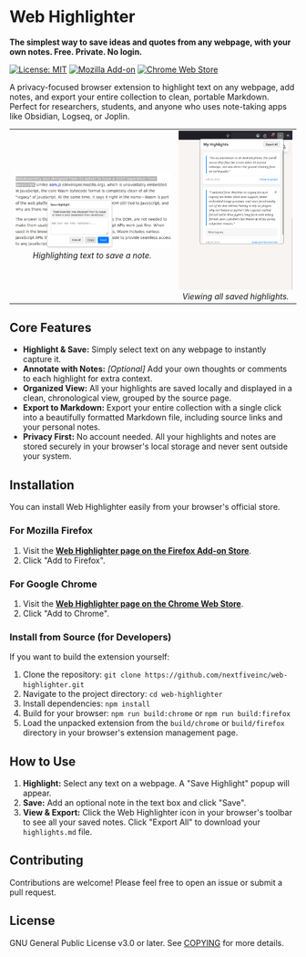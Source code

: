 # Web Highlighter
**The simplest way to save ideas and quotes from any webpage, with your own notes. Free. Private. No login.**

[![License: MIT](https://img.shields.io/badge/License-MIT-yellow.svg)](https://opensource.org/licenses/MIT)
[![Mozilla Add-on](https://img.shields.io/badge/Firefox-v1.2.0-orange.svg)](https://addons.mozilla.org/en-US/firefox/addon/web-highlighter/?utm_source=addons.mozilla.org&utm_medium=referral&utm_content=search)
[![Chrome Web Store](https://img.shields.io/badge/Chrome-v1.2.0-blue.svg)](https://chromewebstore.google.com/detail/emiaeicgfomchcecbhdfnjjegkpbphjh?utm_source=item-share-cb)

A privacy-focused browser extension to highlight text on any webpage, add notes, and export your entire collection to clean, portable Markdown. Perfect for researchers, students, and anyone who uses note-taking apps like Obsidian, Logseq, or Joplin.

<table>
  <tr>
    <td align="center">
      <img src="https://github.com/nextfiveinc/web_highlighter/blob/main/screenshots/01_select_text.png" alt="Screenshot of the highlighting and saving flow" width="500">
      <br>
      <em>Highlighting text to save a note.</em>
    </td>
    <td align="center">
      <img src="https://github.com/nextfiveinc/web_highlighter/blob/main/screenshots/02_view_export_notes.png" alt="Screenshot of your saved notes view" width="350">
      <br>
      <em>Viewing all saved highlights.</em>
    </td>
  </tr>
</table>


## Core Features

*   **Highlight & Save:** Simply select text on any webpage to instantly capture it.
*   **Annotate with Notes:** _[Optional]_ Add your own thoughts or comments to each highlight for extra context.
*   **Organized View:** All your highlights are saved locally and displayed in a clean, chronological view, grouped by the source page.
*   **Export to Markdown:** Export your entire collection with a single click into a beautifully formatted Markdown file, including source links and your personal notes.
*   **Privacy First:** No account needed. All your highlights and notes are stored securely in your browser's local storage and never sent outside your system.

## Installation

You can install Web Highlighter easily from your browser's official store.

### For Mozilla Firefox

1.  Visit the [**Web Highlighter page on the Firefox Add-on Store**](https://addons.mozilla.org/en-US/firefox/addon/web-highlighter/?utm_source=addons.mozilla.org&utm_medium=referral&utm_content=search).
2.  Click "Add to Firefox".

### For Google Chrome

1.  Visit the [**Web Highlighter page on the Chrome Web Store**](https://chromewebstore.google.com/detail/emiaeicgfomchcecbhdfnjjegkpbphjh?utm_source=item-share-cb).
2.  Click "Add to Chrome".


### Install from Source (for Developers)

If you want to build the extension yourself:

1.  Clone the repository: `git clone https://github.com/nextfiveinc/web-highlighter.git`
2.  Navigate to the project directory: `cd web-highlighter`
3.  Install dependencies: `npm install`
4.  Build for your browser: `npm run build:chrome` or `npm run build:firefox`
5.  Load the unpacked extension from the `build/chrome` or `build/firefox` directory in your browser's extension management page.

## How to Use

1.  **Highlight:** Select any text on a webpage. A "Save Highlight" popup will appear.
2.  **Save:** Add an optional note in the text box and click "Save".
3.  **View & Export:** Click the Web Highlighter icon in your browser's toolbar to see all your saved notes. Click "Export All" to download your `highlights.md` file.

## Contributing

Contributions are welcome! Please feel free to open an issue or submit a pull request.

## License

GNU General Public License v3.0 or later. See [COPYING](COPYING) for more details.

